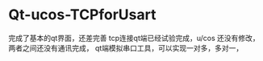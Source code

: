 # Qt-ucos-TCPforUsart
完成了基本的qt界面，还差完善
tcp连接qt端已经试验完成，u/cos 还没有修改，
两者之间还没有通讯完成，
qt端模拟串口工具，可以实现一对多，多对一，
